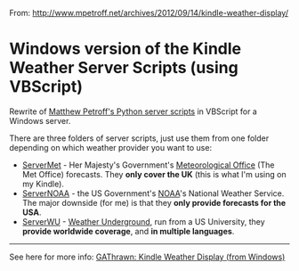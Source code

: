 From:
http://www.mpetroff.net/archives/2012/09/14/kindle-weather-display/

# Windows version of the Kindle Weather Server Scripts (using VBScript)

Rewrite of [Matthew Petroff's Python server scripts](http://www.mpetroff.net/archives/2012/09/14/kindle-weather-display/) in VBScript for a Windows server.

There are three folders of server scripts, just use them from one folder depending on which weather provider you want to use:

* [ServerMet](https://github.com/GAThrawnMIA/kindle-weather-display/tree/master/Server-VBScript/ServerMet) - Her Majesty's Government's [Meteorological Office](http://www.metoffice.gov.uk/datapoint) (The Met Office) forecasts. They **only cover the UK** (this is what I'm using on my Kindle).
* [ServerNOAA](https://github.com/GAThrawnMIA/kindle-weather-display/tree/master/Server-VBScript/ServerNOAA) - the US Government's [NOAA](http://graphical.weather.gov/)'s National Weather Service. The major downside (for me) is that they **only provide forecasts for the USA**.
* [ServerWU](https://github.com/GAThrawnMIA/kindle-weather-display/tree/master/Server-VBScript/ServerWU) - [Weather Underground](http://www.wunderground.com/?apiref=f0020bb946bdd10a), run from a US University, they **provide worldwide coverage**, and **in multiple languages**.


---

See here for more info: [GAThrawn: Kindle Weather Display (from Windows)](http://gathrawn.jard.co.uk/2013/06/kindle-weather-display-from-windows.html)